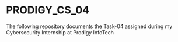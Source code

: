 # PRODIGY_CS_04
The following repository documents the Task-04 assigned during my Cybersecurity Internship at Prodigy InfoTech
